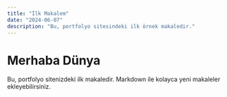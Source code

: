 ```yaml
---
title: "İlk Makalem"
date: "2024-06-07"
description: "Bu, portfolyo sitesindeki ilk örnek makaledir."
---
```


# Merhaba Dünya

Bu, portfolyo sitenizdeki ilk makaledir. Markdown ile kolayca yeni makaleler ekleyebilirsiniz. 